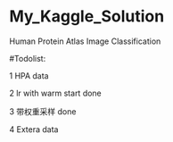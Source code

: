 # My_Kaggle_Solution

Human Protein Atlas Image Classification

#Todolist:

1 HPA data

2 lr with warm start   done

3 带权重采样   done

4 Extera data

